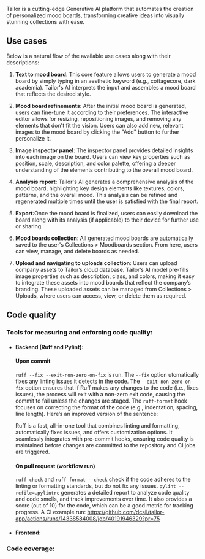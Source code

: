 Tailor is a cutting-edge Generative AI platform that automates the creation of personalized mood boards, transforming creative ideas into visually stunning collections with ease.

## Use cases
Below is a natural flow of the available use cases along with their descriptions:

1) **Text to mood board**: This core feature allows users to generate a mood board by simply typing in an aesthetic keyword (e.g., cottagecore, dark academia). Tailor's AI interprets the input and assembles a mood board that reflects the desired style.

2) **Mood board refinements**: After the initial mood board is generated, users can fine-tune it according to their preferences. The interactive editor allows for resizing, repositioning images, and removing any elements that don't fit the vision. Users can also add new, relevant images to the mood board by clicking the "Add" button to further personalize it.

3) **Image inspector panel**: The inspector panel provides detailed insights into each image on the board. Users can view key properties such as position, scale, description, and color palette, offering a deeper understanding of the elements contributing to the overall mood board.

4) **Analysis report**: Tailor's AI generates a comprehensive analysis of the mood board, highlighting key design elements like textures, colors, patterns, and the overall mood. This analysis can be refined and regenerated multiple times until the user is satisfied with the final report.

5) **Export**:Once the mood board is finalized, users can easily download the board along with its analysis (if applicable) to their device for further use or sharing.

6) **Mood boards collection**:  All generated mood boards are automatically saved to the user's Collections > Moodboards section. From here, users can view, manage, and delete boards as needed.

7) **Upload and navigating to uploads collection**: Users can upload company assets to Tailor’s cloud database. Tailor’s AI model pre-fills image properties such as description, class, and colors, making it easy to integrate these assets into mood boards that reflect the company’s branding. These uploaded assets can be managed from Collections > Uploads, where users can access, view, or delete them as required.

## Code quality

### Tools for measuring and enforcing code quality:
- #### Backend (Ruff and Pylint):

    #### Upon commit
    `ruff --fix --exit-non-zero-on-fix` is run. The `--fix` option utomatically fixes any linting issues it detects in the code. The `--exit-non-zero-on-fix` option ensures that if Ruff makes any changes to the code (i.e., fixes issues), the process will exit with a non-zero exit code, causing the commit to fail unless the changes are staged.
    The `ruff-format` hook focuses on correcting the format of the code (e.g., indentation, spacing, line length). 
    Here’s an improved version of the sentence:

    Ruff is a fast, all-in-one tool that combines linting and formatting, automatically fixes issues, and offers customization options. It seamlessly integrates with pre-commit hooks, ensuring code quality is maintained before changes are committed to the repository and CI jobs are triggered.

    #### On pull request (workflow run)
    `ruff check` and `ruff format --check` check if the code adheres to the linting or formatting standards, but do not fix any issues.
    `pylint --rcfile=.pylintrc` generates a detailed report to analyze code quality and code smells, and track improvements over time.
    It also provides a score (out of 10) for the code, which can be a good metric for tracking progress.
    A CI example run: https://github.com/dcsil/tailor-app/actions/runs/14338584008/job/40191946329?pr=75



- #### Frontend:

### Code coverage:
